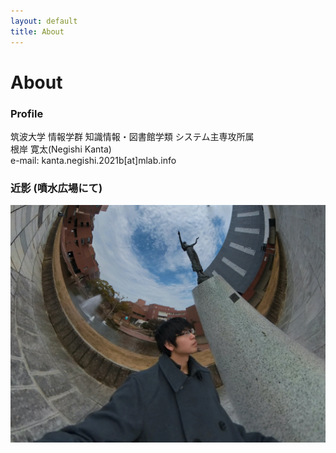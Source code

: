 ```yaml
---
layout: default
title: About
---
```

# About
### Profile

筑波大学 情報学群 知識情報・図書館学類 システム主専攻所属  
根岸 寛太(Negishi Kanta)  
e-mail: kanta.negishi.2021b[at]mlab.info
      
###  近影 (噴水広場にて)
![profile_pic](/assets/images/about/360-prof.jpeg)

